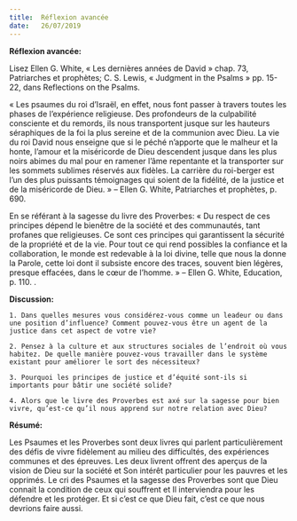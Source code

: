 ```yaml
---
title:  Réflexion avancée
date:   26/07/2019
---
```


**Réflexion avancée:**

Lisez Ellen G. White, « Les dernières années de David » chap. 73, Patriarches et prophètes; C. S. Lewis, « Judgment in the Psalms » pp. 15-22, dans Reflections on the Psalms.

« Les psaumes du roi d’Israël, en effet, nous font passer à travers toutes les phases de l’expérience religieuse. Des profondeurs de la culpabilité consciente et du remords, ils nous transportent jusque sur les hauteurs séraphiques de la foi la plus sereine et de la communion avec Dieu. La vie du roi David nous enseigne que si le péché n’apporte que le malheur et la honte, l’amour et la miséricorde de Dieu descendent jusque dans les plus noirs abimes du mal pour en ramener l’âme repentante et la transporter sur les sommets sublimes réservés aux fidèles. La carrière du roi-berger est l’un des plus puissants témoignages qui soient de la fidélité, de la justice et de la miséricorde de Dieu. » – Ellen G. White, Patriarches et prophètes, p. 690.

En se référant à la sagesse du livre des Proverbes: « Du respect de ces principes dépend le bienêtre de la société et des communautés, tant profanes que religieuses. Ce sont ces principes qui garantissent la sécurité de la propriété et de la vie. Pour tout ce qui rend possibles la confiance et la collaboration, le monde est redevable à la loi divine, telle que nous la donne la Parole, cette loi dont il subsiste encore des traces, souvent bien légères, presque effacées, dans le cœur de l’homme. » – Ellen G. White, Education, p. 110. .

**Discussion:**

`1. Dans quelles mesures vous considérez-vous comme un leadeur ou dans une position d’influence? Comment pouvez-vous être un agent de la justice dans cet aspect de votre vie?`

`2. Pensez à la culture et aux structures sociales de l’endroit où vous habitez. De quelle manière pouvez-vous travailler dans le système existant pour améliorer le sort des nécessiteux?`

`3. Pourquoi les principes de justice et d’équité sont-ils si importants pour bâtir une société solide?`

`4. Alors que le livre des Proverbes est axé sur la sagesse pour bien vivre, qu’est-ce qu’il nous apprend sur notre relation avec Dieu?`

**Résumé:**

Les Psaumes et les Proverbes sont deux livres qui parlent particulièrement des défis de vivre fidèlement au milieu des difficultés, des expériences communes et des épreuves. Les deux livrent offrent des aperçus de la vision de Dieu sur la société et Son intérêt particulier pour les pauvres et les opprimés. Le cri des Psaumes et la sagesse des Proverbes sont que Dieu connait la condition de ceux qui souffrent et Il interviendra pour les défendre et les protéger. Et si c’est ce que Dieu fait, c’est ce que nous devrions faire aussi.